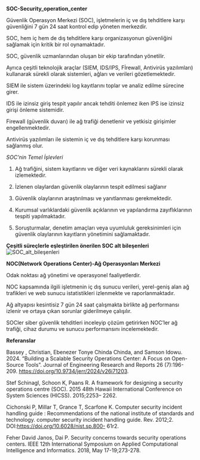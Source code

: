 **SOC-Security_operation_center**

Güvenlik Operasyon Merkezi (SOC), işletmelerin iç ve dış tehditlere karşı güvenliğini 7 gün 24 saat kontrol edip yöneten merkezdir.

SOC, hem iç hem de dış tehditlere karşı organizasyonun güvenliğini sağlamak için kritik bir rol oynamaktadır.

SOC, güvenlik uzmanlarından oluşan bir ekip tarafından yönetilir.

Ayrıca çeşitli teknolojik araçlar (SIEM, IDS/IPS, Fİrewall, Antivirüs yazılımları) kullanarak sürekli olarak sistemleri, ağları ve verileri gözetlemektedir.

SIEM ile sistem üzerindeki log kayıtlarını toplar ve analiz edilme sürecine girer.

IDS ile izinsiz giriş tespit yapılır ancak tehditi önlemez iken IPS ise izinsiz girişi önleme sistemidir.

Firewall (güvenlik duvarı) ile ağ trafiği denetlenir ve yetkisiz girişimler engellenmektedir.

Antivirüs yazılımları ile sistemin iç ve dış tehditlere karşı korunması sağlanmış olur.

*SOC’nin Temel İşlevleri*

1. Ağ trafiğini, sistem kayıtlarını ve diğer veri kaynaklarını sürekli olarak izlemektedir.

2. İzlenen olaylardan güvenlik olaylarının tespit edilmesi sağlanır

3. Güvenlik olaylarının araştırılması ve yanıtlanması gerekmektedir.

4. Kurumsal varlıklardaki güvenlik açıklarının ve yapılandırma zayıflıklarının tespiti yapılmaktadır.

5. Soruşturmalar, denetim amaçları veya uyumluluk gereksinimleri için güvenlik olaylarının kayıtların yönetimini sağlamaktadır.

**Çeşitli süreçlerle eşleştirilen önerilen SOC alt bileşenleri**
![SOC_alt_bileşenleri](https://github.com/user-attachments/assets/f7353a74-df9a-404f-8d90-ad0d4326af02)

**NOC(Network Operations Center)-Ağ Operasyonları Merkezi**

Odak noktası ağ yönetimi ve operasyonel faaliyetlerdir. 

NOC kapsamında ilgili işletmenin iç dış sunucu verileri, yerel-geniş alan ağ trafikleri ve web sunucu istatistikleri izlenmekte ve raporlanmaktadır.

Ağ altyapısı kesintisiz 7 gün 24 saat çalışmakta birlikte ağ performansı izlenir ve ortaya çıkan sorunlar giderilmeye çalışılır.

SOCler siber güvenlik tehditleri inceleyip çözüm getirirken NOC’ler ağ trafiği, cihaz durumu ve sunucu performansını incelemektedir.


**Referanslar**

Bassey , Christian, Ebenezer Tonye Chinda Chinda, and Samson Idowu. 2024. “Building a Scalable Security Operations Center: A Focus on Open-Source Tools”. Journal of Engineering Research and Reports 26 (7):196-209. https://doi.org/10.9734/jerr/2024/v26i71203.

Stef Schinagl, Schoon K, Paans R. A framework for designing a security operations centre (SOC). 2015 48th Hawaii International Conference on System Sciences (HICSS). 2015;2253– 2262.

Cichonski P, Millar T, Grance T, Scarfone K. Computer security incident handling guide : Recommendations of the national institute of standards and technology. computer security incident handling guide. Rev. 2012;2. DOI:https://doi.org/10.6028/nist.sp.800- 61r2.

Feher David Janos, Dai P. Security concerns towards security operations centers. IEEE 12th International Symposium on Applied Computational Intelligence and Informatics. 2018, May 17-19;273-278.

